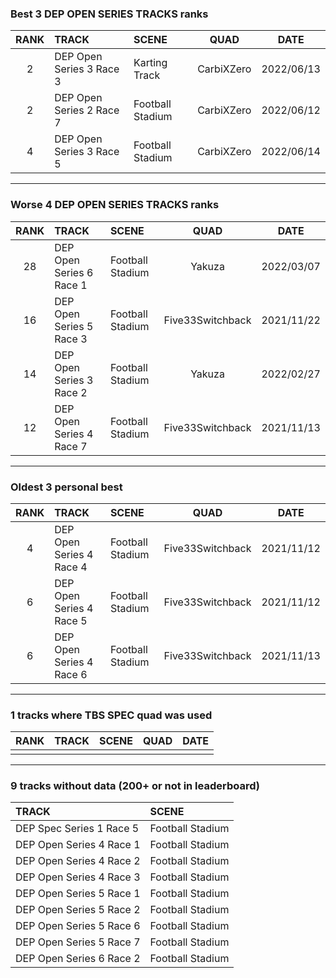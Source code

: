 ### Best 3 DEP OPEN SERIES TRACKS ranks
|RANK|TRACK|SCENE|QUAD|DATE|
|:---:|:---|:---|:---:|:---:|
|2|DEP Open Series 3 Race 3|Karting Track|CarbiXZero|2022/06/13|
|2|DEP Open Series 2 Race 7|Football Stadium|CarbiXZero|2022/06/12|
|4|DEP Open Series 3 Race 5|Football Stadium|CarbiXZero|2022/06/14|
---
### Worse 4 DEP OPEN SERIES TRACKS ranks
|RANK|TRACK|SCENE|QUAD|DATE|
|:---:|:---|:---|:---:|:---:|
|28|DEP Open Series 6 Race 1|Football Stadium|Yakuza|2022/03/07|
|16|DEP Open Series 5 Race 3|Football Stadium|Five33Switchback|2021/11/22|
|14|DEP Open Series 3 Race 2|Football Stadium|Yakuza|2022/02/27|
|12|DEP Open Series 4 Race 7|Football Stadium|Five33Switchback|2021/11/13|
---
### Oldest 3 personal best
|RANK|TRACK|SCENE|QUAD|DATE|
|:---:|:---|:---|:---:|:---:|
|4|DEP Open Series 4 Race 4|Football Stadium|Five33Switchback|2021/11/12|
|6|DEP Open Series 4 Race 5|Football Stadium|Five33Switchback|2021/11/12|
|6|DEP Open Series 4 Race 6|Football Stadium|Five33Switchback|2021/11/13|
---
### 1 tracks where TBS SPEC quad was used
|RANK|TRACK|SCENE|QUAD|DATE|
|:---:|:---|:---|:---:|:---:|
||||||
---
### 9 tracks without data (200+ or not in leaderboard)
|TRACK|SCENE|
|:---|:---|
|DEP Spec Series 1 Race 5|Football Stadium|
|DEP Open Series 4 Race 1|Football Stadium|
|DEP Open Series 4 Race 2|Football Stadium|
|DEP Open Series 4 Race 3|Football Stadium|
|DEP Open Series 5 Race 1|Football Stadium|
|DEP Open Series 5 Race 2|Football Stadium|
|DEP Open Series 5 Race 6|Football Stadium|
|DEP Open Series 5 Race 7|Football Stadium|
|DEP Open Series 6 Race 2|Football Stadium|
